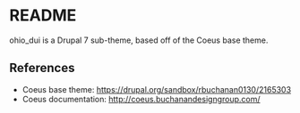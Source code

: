 README
======

ohio_dui is a Drupal 7 sub-theme, based off of the Coeus base theme.

References
----------
* Coeus base theme: https://drupal.org/sandbox/rbuchanan0130/2165303
* Coeus documentation: http://coeus.buchanandesigngroup.com/
